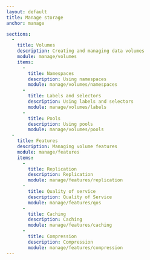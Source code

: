 ```yaml
---
layout: default
title: Manage storage
anchor: manage

sections:
  -
    title: Volumes
    description: Creating and managing data volumes
    module: manage/volumes
    items:
      -
        title: Namespaces
        description: Using namespaces
        module: manage/volumes/namespaces
      -
        title: Labels and selectors
        description: Using labels and selectors
        module: manage/volumes/labels
      -
        title: Pools
        description: Using pools
        module: manage/volumes/pools
  -
    title: Features
    description: Managing volume features
    module: manage/features
    items:
      -
        title: Replication
        description: Replication
        module: manage/features/replication
      -
        title: Quality of service
        description: Quality of Service
        module: manage/features/qos
      -
        title: Caching
        description: Caching
        module: manage/features/caching
      -
        title: Compression
        description: Compression
        module: manage/features/compression
---
```

